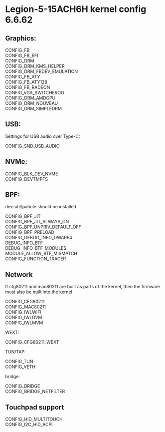 # Legion-5-15ACH6H kernel config 6.6.62

## Graphics:
CONFIG_FB  
CONFIG_FB_EFI  
CONFIG_DRM  
CONFIG_DRM_KMS_HELPER  
CONFIG_DRM_FBDEV_EMULATION  
CONFIG_FB_ATY  
CONFIG_FB_ATY128  
CONFIG_FB_RADEON  
CONFIG_VGA_SWITCHEROO  
CONFIG_DRM_AMDGPU  
CONFIG_DRM_NOUVEAU  
CONFIG_DRM_SIMPLEDRM

## USB:
Settings for USB audio over Type-C:    


CONFIG_SND_USB_AUDIO


## NVMe:
CONFIG_BLK_DEV_NVME  
CONFIG_DEVTMPFS

## BPF:

dev-util/pahole should be installed


CONFIG_BPF_JIT  
CONFIG_BPF_JIT_ALWAYS_ON  
CONFIG_BPF_UNPRIV_DEFAULT_OFF  
CONFIG_BPF_PRELOAD  
CONFIG_DEBUG_INFO_DWARF4  
DEBUG_INFO_BTF  
DEBUG_INFO_BTF_MODULES  
MODULE_ALLOW_BTF_MISMATCH  
CONFIG_FUNCTION_TRACER

## Network
If cfg80211 and mac80211 are built as parts of the kernel, then the firmware must also be built into the kernel    


CONFIG_CFG80211    
CONFIG_MAC80211  
CONFIG_IWLWIFI  
CONFIG_IWLDVM  
CONFIG_IWLMVM  


WEXT:

CONFIG_CFG80211_WEXT  

TUN/TAP:

CONFIG_TUN  
CONFIG_VETH  

bridge:

CONFIG_BRIDGE  
CONFIG_BRIDGE_NETFILTER  

## Touchpad support  
CONFIG_HID_MULTITOUCH  
CONFIG_I2C_HID_ACPI  

